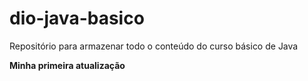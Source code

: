 # dio-java-basico
Repositório para armazenar todo o conteúdo do curso básico de Java

**Minha primeira atualização**